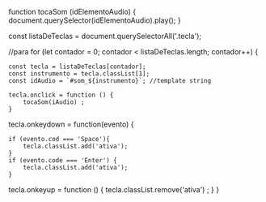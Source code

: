 function tocaSom (idElementoAudio) {
    document.querySelector(idElementoAudio).play();
}

const listaDeTeclas = document.querySelectorAll('.tecla');

//para
for (let contador = 0; contador < listaDeTeclas.length; contador++) {

    const tecla = listaDeTeclas[contador];
    const instrumento = tecla.classList[1];
    const idAudio = `#som_${instrumento}`; //template string

    tecla.onclick = function () {
        tocaSom(iAudio) ;
    }

 tecla.onkeydown = function(evento) {

 
    if (evento.cod === 'Space'){
        tecla.classList.add('ativa');
    }
    if (evento.code === 'Enter') {
        tecla.classList.add('ativa');
    }

tecla.onkeyup = function () {
    tecla.classList.remove('ativa') ;
}
}
